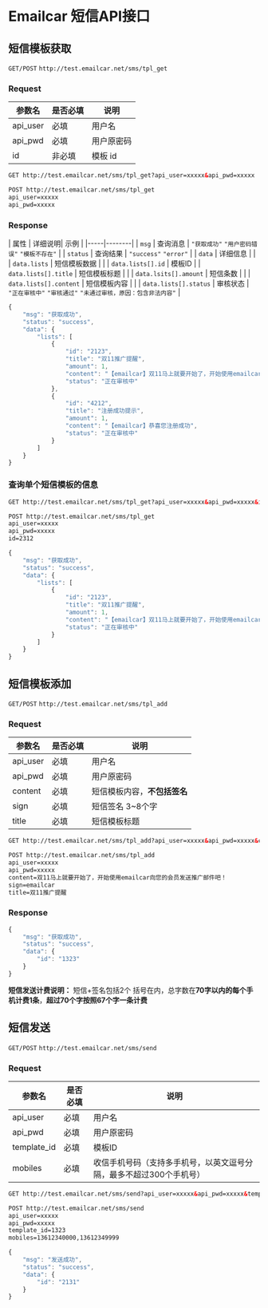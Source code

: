 # Emailcar 短信API接口


## 短信模板获取


`GET/POST` `http://test.emailcar.net/sms/tpl_get`

### Request

| 参数名 | 是否必填 | 说明 |
|-------|---------|-----|
| api_user | 必填 | 用户名 |
| api_pwd | 必填 | 用户原密码 | 
| id      | 非必填 | 模板 id |

```html
GET http://test.emailcar.net/sms/tpl_get?api_user=xxxxx&api_pwd=xxxxx  

POST http://test.emailcar.net/sms/tpl_get
api_user=xxxxx
api_pwd=xxxxx
```

### Response

| 属性 | 详细说明| 示例 |
|-----|--------|
| `msg` | 查询消息 | `"获取成功"` `"用户密码错误"` `"模板不存在"` |
| `status` | 查询结果 | `"success"` `"error"` |
| `data` | 详细信息 | |
| `data.lists` | 短信模板数据 | |
| `data.lists[].id` | 模板ID |
| `data.lists[].title` | 短信模板标题 | |
| `data.lsits[].amount` | 短信条数 | |
| `data.lists[].content` | 短信模板内容 | |
| `data.lists[].status` | 审核状态 | `"正在审核中"` `"审核通过"` `"未通过审核，原因：包含非法内容"` |

```js
{
    "msg": "获取成功",
    "status": "success",
    "data": {
        "lists": [
            {
                "id": "2123",
                "title": "双11推广提醒",
                "amount": 1,
                "content": "【emailcar】双11马上就要开始了，开始使用emailcar向您的会员发送推广邮件吧！",
                "status": "正在审核中"
            },
            {
                "id": "4212",
                "title": "注册成功提示",
                "amount": 1,
                "content": "【emailcar】恭喜您注册成功",
                "status": "正在审核中"
            }
        ]
    }
}
```


### 查询单个短信模板的信息

```html
GET http://test.emailcar.net/sms/tpl_get?api_user=xxxxx&api_pwd=xxxxx&id=2312  

POST http://test.emailcar.net/sms/tpl_get
api_user=xxxxx
api_pwd=xxxxx
id=2312
```
```js
{
    "msg": "获取成功",
    "status": "success",
    "data": {
        "lists": [
            {
                "id": "2123",
                "title": "双11推广提醒",
                "amount": 1,
                "content": "【emailcar】双11马上就要开始了，开始使用emailcar向您的会员发送推广邮件吧！",
                "status": "正在审核中"
            }
        ]
    }
}
```

## 短信模板添加


`GET/POST` `http://test.emailcar.net/sms/tpl_add`

### Request

| 参数名 | 是否必填 | 说明 |
|-------|---------|-----|
| api_user | 必填 | 用户名 |
| api_pwd | 必填 | 用户原密码 | 
| content| 必填 | 短信模板内容，**不包括签名** |
| sign | 必填 | 短信签名 3~8个字 |
| title | 必填 | 短信模板标题 |

```html
GET http://test.emailcar.net/sms/tpl_add?api_user=xxxxx&api_pwd=xxxxx&content=双11马上就要开始了，开始使用emailcar向您的会员发送推广邮件吧！&sign=emailcar&title=双11推广提醒

POST http://test.emailcar.net/sms/tpl_add
api_user=xxxxx
api_pwd=xxxxx
content=双11马上就要开始了，开始使用emailcar向您的会员发送推广邮件吧！
sign=emailcar
title=双11推广提醒
```

### Response

```js
{
    "msg": "获取成功",
    "status": "success",
    "data": {
        "id": "1323"
    }
}
```

**短信发送计费说明：** 短信+签名包括2个 括号在内，总字数在**70字以内的每个手机计费1条**，**超过70个字按照67个字一条计费**

## 短信发送

`GET/POST` `http://test.emailcar.net/sms/send`

### Request

| 参数名 | 是否必填 | 说明 |
|-------|---------|-----|
| api_user | 必填 | 用户名 |
| api_pwd | 必填 | 用户原密码 | 
| template_id| 必填 | 模板ID |
| mobiles | 必填 | 收信手机号码（支持多手机号，以英文逗号分隔，最多不超过300个手机号） |

```html
GET http://test.emailcar.net/sms/send?api_user=xxxxx&api_pwd=xxxxx&template_id=1323&mobiles=13612340000,13612349999

POST http://test.emailcar.net/sms/send
api_user=xxxxx
api_pwd=xxxxx
template_id=1323
mobiles=13612340000,13612349999
```

```js
{
    "msg": "发送成功",
    "status": "success",
    "data": {
        "id": "2131"
    }
}
```